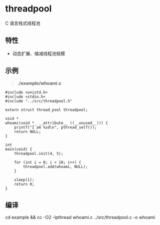 # threadpool
C 语言栈式线程池

## 特性
- 动态扩展、缩减线程池规模

## 示例
> **./example/whoami.c**
      
```
#include <unistd.h>
#include <stdio.h>
#include "../src/threadpool.h"

extern struct thread_pool threadpool;

void *
whoami(void *_ __attribute__ ((__unused__))) {
    printf("I am %zd\n", pthread_self());
    return NULL;
}

int
main(void) {
    threadpool.init(4, 5);

    for (int i = 0; i < 10; i++) {
        threadpool.add(whoami, NULL);
    }

    sleep(1);
    return 0;
}
```

## 编译 
cd example &&
cc -O2 -lpthread whoami.c ../src/threadpool.c -o whoami     

